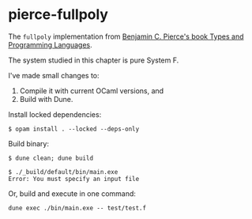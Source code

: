 # pierce-fullpoly

The `fullpoly` implementation from 
[Benjamin C. Pierce's book Types and Programming Languages](https://www.cis.upenn.edu/~bcpierce/tapl).

The system studied in this chapter is pure System F.

I've made small changes to:
1. Compile it with current OCaml versions, and
2. Build with Dune.

Install locked dependencies:

```
$ opam install . --locked --deps-only
```

Build binary:

```
$ dune clean; dune build

$ ./_build/default/bin/main.exe
Error: You must specify an input file
```

Or, build and execute in one command:

```
dune exec ./bin/main.exe -- test/test.f
```
